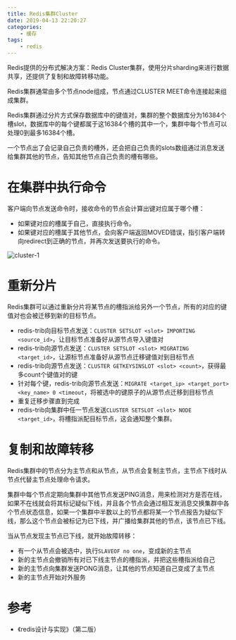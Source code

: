 ```yaml
---
title: Redis集群Cluster
date: 2019-04-13 22:20:27
categories: 
	- 缓存
tags:
	- redis
---
```


Redis提供的分布式解决方案：Redis Cluster集群，使用分片sharding来进行数据共享，还提供了复制和故障转移功能。

<!--more-->

Redis集群通常由多个节点node组成，节点通过CLUSTER MEET命令连接起来组成集群。

Redis集群通过分片方式保存数据库中的键值对，集群的整个数据库分为16384个槽slot，数据库中的每个键都属于这16384个槽的其中一个，集群中每个节点可以处理0到最多16384个槽。

一个节点出了会记录自己负责的槽外，还会把自己负责的slots数组通过消息发送给集群其他的节点，告知其他节点自己负责的槽有哪些。

# 在集群中执行命令

客户端向节点发送命令时，接收命令的节点会计算出键对应属于哪个槽：

- 如果键对应的槽属于自己，直接执行命令。
- 如果键对应的槽属于其他节点，会向客户端返回MOVED错误，指引客户端转向redirect到正确的节点，并再次发送要执行的命令。

![cluster-1](cluster-1.png)

# 重新分片

Redis集群可以通过重新分片将某节点的槽指派给另外一个节点，所有的对应的键值对也会被迁移到新的目标节点。

- redis-trib向目标节点发送：`CLUSTER SETSLOT <slot> IMPORTING <source_id>`，让目标节点准备好从源节点导入键值对
- redis-trib向源节点发送：`CLUSTER SETSLOT <slot> MIGRATING <target_id>`，让源标节点准备好从源节点迁移键值对到目标节点
- redis-trib向源节点发送：`CLUSTER GETKEYSINSLOT <slot> <count>`，获得最多count个键值对的键
- 针对每个键，redis-trib向源节点发送：`MIGRATE <target_ip> <target_port> <key_name> 0 <timeout`，将被选中的键原子的从源节点迁移到目标节点
- 重复迁移步骤直到完成
- redis-trib向集群中任一节点发送`CLUSTER SETSLOT <slot> NODE <target_id>`，将槽指派配目标节点，这会通知整个集群。

# 复制和故障转移

Redis集群中的节点分为主节点和从节点，从节点会复制主节点，主节点下线时从节点代替主节点处理命令请求。

集群中每个节点定期向集群中其他节点发送PING消息，用来检测对方是否在线，如果不在线就会将其标记疑似下线，并且各个节点会通过相互发消息交换集群中各个节点状态信息，如果一个集群中半数以上的节点都将某一个节点报告为疑似下线，那么这个节点会被标记为已下线，并广播给集群其他的节点，该节点已下线。

当从节点发现主节点已下线，就开始故障转移：

- 有一个从节点会被选中，执行`SLAVEOF no one`，变成新的主节点
- 新的主节点会撤销所有对已下线主节点的槽指派，并把这些槽指派给自己
- 新的主节点向集群发送PONG消息，让其他的节点知道自己变成了主节点
- 新的主节点开始对外服务

# 参考

- 《redis设计与实现》（第二版）